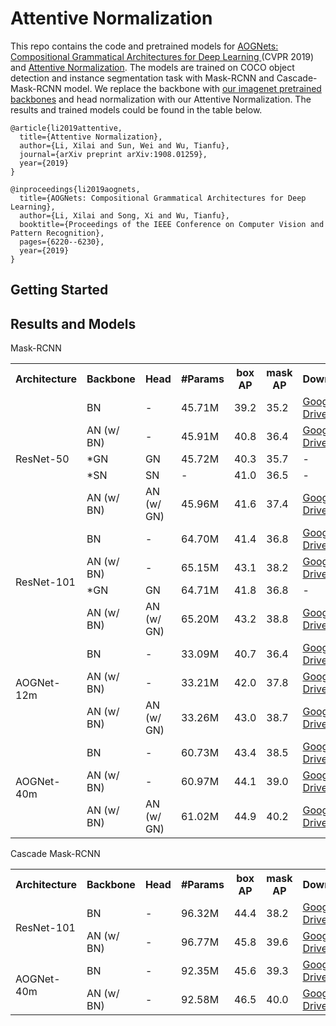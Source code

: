 # Attentive Normalization
This repo contains the code and pretrained models for [AOGNets: Compositional Grammatical Architectures for Deep Learning
](https://arxiv.org/abs/1711.05847)(CVPR 2019) and [Attentive Normalization](https://arxiv.org/abs/1908.01259). The models are trained on COCO object detection and instance segmentation task with Mask-RCNN and Cascade-Mask-RCNN model. We replace the backbone with [our imagenet pretrained backbones](https://github.com/iVMCL/AOGNet-v2) and head normalization with our Attentive Normalization. The results and trained models could be found in the table below. 

```
@article{li2019attentive,
  title={Attentive Normalization},
  author={Li, Xilai and Sun, Wei and Wu, Tianfu},
  journal={arXiv preprint arXiv:1908.01259},
  year={2019}
}

@inproceedings{li2019aognets,
  title={AOGNets: Compositional Grammatical Architectures for Deep Learning},
  author={Li, Xilai and Song, Xi and Wu, Tianfu},
  booktitle={Proceedings of the IEEE Conference on Computer Vision and Pattern Recognition},
  pages={6220--6230},
  year={2019}
}
```
## Getting Started

## Results and Models
Mask-RCNN
<table>
  <tr>
    <th>Architecture</th>
    <th>Backbone</th>
    <th>Head</th>
    <th>#Params</th>
    <th>box AP</th>
    <th>mask AP</th>
    <th>Download</th>
  </tr>
  <tr>
    <td rowspan="5">ResNet-50</td>
    <td>BN</td>
    <td>-</td>
    <td>45.71M</td>
    <td>39.2</td>
    <td>35.2</td>
    <td><a href="https://drive.google.com/open?id=1m6_-5ri-ZcVtcrazAIXaPr_0y8KSx42p">Google Drive</a></td>
  </tr>
  <tr>
    <td>AN (w/ BN)</td>
    <td>-</td>
    <td>45.91M</td>
    <td>40.8</td>
    <td>36.4</td>
    <td><a href="https://drive.google.com/open?id=12bAq3OhZ-jnv_jGNsVb4TsFhzzueDCDh">Google Drive</a></td>
  </tr>
    <tr>
    <td>*GN</td>
    <td>GN</td>
    <td>45.72M</td>
    <td>40.3</td>
    <td>35.7</td>
    <td>-</td>
  </tr>
    <tr>
    <td>*SN</td>
    <td>SN</td>
    <td>-</td>
    <td>41.0</td>
    <td>36.5</td>
    <td>-</td>
  </tr>
    <tr>
    <td>AN (w/ BN)</td>
    <td>AN (w/ GN)</td>
    <td>45.96M</td>
    <td>41.6</td>
    <td>37.4</td>
    <td><a href="https://drive.google.com/open?id=1pFrwDMERNAnvHZw73fdHqa400-ou-BW9">Google Drive</a></td>
  </tr>
  <tr>
    <td rowspan="4">ResNet-101</td>
    <td>BN</td>
    <td>-</td>
    <td>64.70M</td>
    <td>41.4</td>
    <td>36.8</td>
    <td><a href="https://drive.google.com/open?id=1xWEsfHiwZp_INCvygJMNy6amESVmXqRn">Google Drive</a></td>
  </tr>
  <tr>
    <td>AN (w/ BN)</td>
    <td>-</td>
    <td>65.15M</td>
    <td>43.1</td>
    <td>38.2</td>
    <td><a href="https://drive.google.com/open?id=1A9Dp_DMbMu7j4D6Xl9Ej7Q6_SbkdCs3f">Google Drive</a></td>
  </tr>
    <tr>
    <td>*GN</td>
    <td>GN</td>
    <td>64.71M</td>
    <td>41.8</td>
    <td>36.8</td>
    <td>-</td>
  </tr>
  <tr>
    <td>AN (w/ BN)</td>
    <td>AN (w/ GN)</td>
    <td>65.20M</td>
    <td>43.2</td>
    <td>38.8</td>
    <td><a href="https://drive.google.com/open?id=1ySGHIuYDlcPxlXlsNzwqgF_kDjDbetSK">Google Drive</a></td>
  </tr>
  <tr>
    <td rowspan="3">AOGNet-12m</td>
    <td>BN</td>
    <td>-</td>
    <td>33.09M</td>
    <td>40.7</td>
    <td>36.4</td>
    <td><a href="https://drive.google.com/open?id=1zwFvFH2h6jNgrwSW5x47zj1k1VAEcJUt">Google Drive</a></td>
  </tr>
  <tr>
    <td>AN (w/ BN)</td>
    <td>-</td>
    <td>33.21M</td>
    <td>42.0</td>
    <td>37.8</td>
    <td><a href="https://drive.google.com/open?id=1DfDd0D81TV3JpKbGkX_X5stk1bVdF5GR">Google Drive</a></td>
  </tr>
  <tr>
    <td>AN (w/ BN)</td>
    <td>AN (w/ GN)</td>
    <td>33.26M</td>
    <td>43.0</td>
    <td>38.7</td>
    <td><a href="https://drive.google.com/open?id=1s_WO4O9hBjYMLHRffcCo8Qb0xt1_3ifR">Google Drive</a></td>
  </tr>
  <tr>
    <td rowspan="3">AOGNet-40m</td>
    <td>BN</td>
    <td>-</td>
    <td>60.73M</td>
    <td>43.4</td>
    <td>38.5</td>
    <td><a href="https://drive.google.com/open?id=1LIZDL22XcaUlPAKdQkPa8INB9zTTtrNj">Google Drive</a></td>
  </tr>
  <tr>
    <td>AN (w/ BN)</td>
    <td>-</td>
    <td>60.97M</td>
    <td>44.1</td>
    <td>39.0</td>
    <td><a href="https://drive.google.com/open?id=1XvRgjqCxBE5iiDcm-s10piMPuaglQrSa">Google Drive</a></td>
  </tr>
  <tr>
    <td>AN (w/ BN)</td>
    <td>AN (w/ GN)</td>
    <td>61.02M</td>
    <td>44.9</td>
    <td>40.2</td>
    <td><a href="https://drive.google.com/open?id=1QbVVHi_bE_tEIR0H8u-1FXa2jCzN7GvA">Google Drive</a></td>
  </tr>
</table>


Cascade Mask-RCNN

<table>
  <tr>
    <th>Architecture</th>
    <th>Backbone</th>
    <th>Head</th>
    <th>#Params</th>
    <th>box AP</th>
    <th>mask AP</th>
    <th>Download</th>
  </tr>
  <tr>
    <td rowspan="2">ResNet-101</td>
    <td>BN</td>
    <td>-</td>
    <td>96.32M</td>
    <td>44.4</td>
    <td>38.2</td>
    <td><a href="https://drive.google.com/open?id=1OxMfuXEmJJTMS2LgA8at54KqYo3lrPGr">Google Drive</a></td>
  </tr>
  <tr>
    <td>AN (w/ BN)</td>
    <td>-</td>
    <td>96.77M</td>
    <td>45.8</td>
    <td>39.6</td>
    <td><a href="https://drive.google.com/open?id=1J69Rg9Dl5tl3xoVljSMYZzzpouHDJ3Ty">Google Drive</a></td>
  </tr>
  <tr>
    <td rowspan="2">AOGNet-40m</td>
    <td>BN</td>
    <td>-</td>
    <td>92.35M</td>
    <td>45.6</td>
    <td>39.3</td>
    <td><a href="https://drive.google.com/open?id=19pyLHeFR_DQuWIS15VopV8wF6KJv9dQM">Google Drive</a></td>
  </tr>
  <tr>
    <td>AN (w/ BN)</td>
    <td>-</td>
    <td>92.58M</td>
    <td>46.5</td>
    <td>40.0</td>
    <td><a href="https://drive.google.com/open?id=1BC99jyKxeX5vB1fBqhIPFvBbP4YlEk9f">Google Drive</a></td>
  </tr>
</table>
